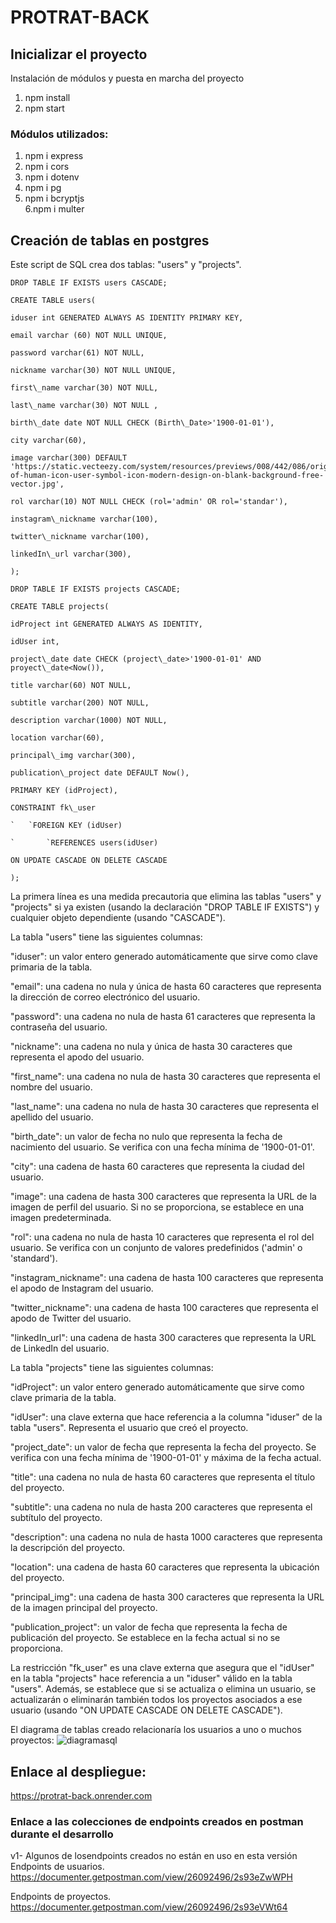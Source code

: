 # PROTRAT-BACK
## Inicializar el proyecto
Instalación de módulos y puesta en marcha del proyecto
1. npm install
2. npm start

### Módulos utilizados:
1. npm i express
2. npm i cors
3. npm i dotenv
4. npm i pg
5. npm i bcryptjs	
6.npm i multer


##  Creación de tablas en postgres
Este script de SQL crea dos tablas: "users" y "projects".
~~~
DROP TABLE IF EXISTS users CASCADE;

CREATE TABLE users(

iduser int GENERATED ALWAYS AS IDENTITY PRIMARY KEY,

email varchar (60) NOT NULL UNIQUE,

password varchar(61) NOT NULL,

nickname varchar(30) NOT NULL UNIQUE,

first\_name varchar(30) NOT NULL,

last\_name varchar(30) NOT NULL ,

birth\_date date NOT NULL CHECK (Birth\_Date>'1900-01-01'),

city varchar(60),

image varchar(300) DEFAULT 'https://static.vecteezy.com/system/resources/previews/008/442/086/original/illustration-of-human-icon-user-symbol-icon-modern-design-on-blank-background-free-vector.jpg',

rol varchar(10) NOT NULL CHECK (rol='admin' OR rol='standar'),

instagram\_nickname varchar(100),

twitter\_nickname varchar(100),

linkedIn\_url varchar(300),

);

DROP TABLE IF EXISTS projects CASCADE;

CREATE TABLE projects(

idProject int GENERATED ALWAYS AS IDENTITY,

idUser int,

project\_date date CHECK (project\_date>'1900-01-01' AND proyect\_date<Now()),

title varchar(60) NOT NULL,

subtitle varchar(200) NOT NULL,

description varchar(1000) NOT NULL,

location varchar(60),

principal\_img varchar(300),

publication\_project date DEFAULT Now(),

PRIMARY KEY (idProject),

CONSTRAINT fk\_user

`	`FOREIGN KEY (idUser)

`		`REFERENCES users(idUser)

ON UPDATE CASCADE ON DELETE CASCADE

);
~~~



La primera línea es una medida precautoria que elimina las tablas "users" y "projects" si ya existen (usando la declaración "DROP TABLE IF EXISTS") y cualquier objeto dependiente (usando "CASCADE").

La tabla "users" tiene las siguientes columnas:

"iduser": un valor entero generado automáticamente que sirve como clave primaria de la tabla.

"email": una cadena no nula y única de hasta 60 caracteres que representa la dirección de correo electrónico del usuario.

"password": una cadena no nula de hasta 61 caracteres que representa la contraseña del usuario.

"nickname": una cadena no nula y única de hasta 30 caracteres que representa el apodo del usuario.

"first\_name": una cadena no nula de hasta 30 caracteres que representa el nombre del usuario.

"last\_name": una cadena no nula de hasta 30 caracteres que representa el apellido del usuario.

"birth\_date": un valor de fecha no nulo que representa la fecha de nacimiento del usuario. Se verifica con una fecha mínima de '1900-01-01'.

"city": una cadena de hasta 60 caracteres que representa la ciudad del usuario.

"image": una cadena de hasta 300 caracteres que representa la URL de la imagen de perfil del usuario. Si no se proporciona, se establece en una imagen predeterminada.

"rol": una cadena no nula de hasta 10 caracteres que representa el rol del usuario. Se verifica con un conjunto de valores predefinidos ('admin' o 'standard').

"instagram\_nickname": una cadena de hasta 100 caracteres que representa el apodo de Instagram del usuario.

"twitter\_nickname": una cadena de hasta 100 caracteres que representa el apodo de Twitter del usuario.

"linkedIn\_url": una cadena de hasta 300 caracteres que representa la URL de LinkedIn del usuario.

La tabla "projects" tiene las siguientes columnas:

"idProject": un valor entero generado automáticamente que sirve como clave primaria de la tabla.

"idUser": una clave externa que hace referencia a la columna "iduser" de la tabla "users". Representa el usuario que creó el proyecto.

"project\_date": un valor de fecha que representa la fecha del proyecto. Se verifica con una fecha mínima de '1900-01-01' y máxima de la fecha actual.

"title": una cadena no nula de hasta 60 caracteres que representa el título del proyecto.

"subtitle": una cadena no nula de hasta 200 caracteres que representa el subtítulo del proyecto.

"description": una cadena no nula de hasta 1000 caracteres que representa la descripción del proyecto.

"location": una cadena de hasta 60 caracteres que representa la ubicación del proyecto.

"principal\_img": una cadena de hasta 300 caracteres que representa la URL de la imagen principal del proyecto.

"publication\_project": un valor de fecha que representa la fecha de publicación del proyecto. Se establece en la fecha actual si no se proporciona.

La restricción "fk\_user" es una clave externa que asegura que el "idUser" en la tabla "projects" hace referencia a un "iduser" válido en la tabla "users". Además, se establece que si se actualiza o elimina un usuario, se actualizarán o eliminarán también todos los proyectos asociados a ese usuario (usando "ON UPDATE CASCADE ON DELETE CASCADE").

El diagrama de tablas creado relacionaría los usuarios a uno o muchos proyectos:
![diagramasql](https://user-images.githubusercontent.com/123939737/237001507-ade9dd8c-5e64-4493-a826-2b34cd7362f9.JPG)

##  Enlace al despliegue:
https://protrat-back.onrender.com

### Enlace a las colecciones de endpoints creados en postman durante el desarrollo
v1- Algunos de losendpoints creados no están en uso en esta versión
Endpoints de usuarios.
https://documenter.getpostman.com/view/26092496/2s93eZwWPH

Endpoints de proyectos.
https://documenter.getpostman.com/view/26092496/2s93eVWt64


